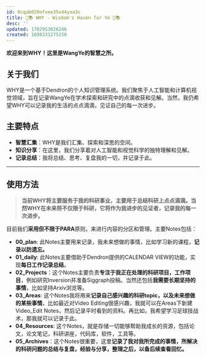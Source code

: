 ```yaml
---
id: 0cqab020ofxee35u44yoa3c
title: 🌟📚 WHY - Wisdom's Haven for Ye 🌟📚
desc: ''
updated: 1702953026246
created: 1698331275150
---
```


**欢迎来到WHY！这里是WangYe的智慧之所。**

## **关于我们**
WHY是一个基于Dendron的个人知识管理系统。我们聚焦于人工智能和计算机视觉领域，旨在记录WangYe在学术探索和研究中的点滴收获和见解。当然，我仍希望WHY可以记录我的生活的点点滴滴，见证自己的每一次进步。

## **主要特点**
- **智慧汇集**：WHY是我们汇集、探索和深思的空间。
- **知识分享**：在这里，我们分享着对人工智能和视觉科学的独特理解和见解。
- **记录总结**：我将总结、思考、复盘我的一切，并记录于此。

---

## **使用方法**
> **当前WHY将主要服务于我的科研事业，主要用于总结科研上点点滴滴。当然WHY在未来将不仅限于科研，它将作为我进步的见证者，记录我的每一次进步。**


目前我们**采用但不限于PARA**原则，来进行内容的分区和管理。主要Notes包括：

* **00_plan**: 此Notes主要用来记录，我未来想做的事情，比如学习新的课程，**记录以防遗忘。**
* **01_daily**: 此Notes主要借助于Dendron提供的CALENDAR VIEW的功能，实现**每日工作记录总结**。
* **02_Projects**：这个Notes主要负责**专注于我正在处理的科研项目，工作项目**，例如研究Inversion并准备Siggraph投稿。当然还包括**我需要长期坚持的事情**，比如坚持Arxiv浏览等。 
* **03_Areas**: 这个Notes我将用来**记录自己感兴趣的科研topic，以及未来想做的某些事情**，比如最近对Video Editing很感兴趣，我就可以在Areas下新建Video_Edit Notes，然后记录平时看到的资料。再比如，我希望学习足球技战术，那我就可以记录于此。
* **04_Resources**: 这个Notes，就是存储一切能够帮助我成长的资源，包括论文，论文笔记，科研讲座，代码库，软件，工具等。
* **05_Archives**：这个Notes很重要，这里**记录了我对我所完成的事情，所解决的科研问题的总结与复盘，经验与分享，整理之后，以备后续查看回忆。**

